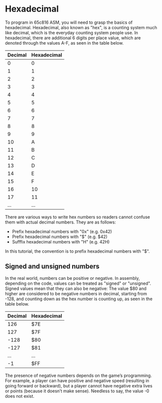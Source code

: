 # Hexadecimal

To program in 65c816 ASM, you will need to grasp the basics of hexadecimal. Hexadecimal, also known as "hex", is a counting system much like decimal, which is the everyday counting system people use. In hexadecimal, there are additional 6 digits per place value, which are denoted through the values A-F, as seen in the table below.

|Decimal|Hexadecimal|
|-|-|
|0|0|
|1|1|
|2|2|
|3|3|
|4|4|
|5|5|
|6|6|
|7|7|
|8|8|
|9|9|
|10|A|
|11|B|
|12|C|
|13|D|
|14|E|
|15|F|
|16|10|
|17|11|
|...|...|

There are various ways to write hex numbers so readers cannot confuse them with actual decimal numbers. They are as follows:

* Prefix hexadecimal numbers with "0x" (e.g. 0x42)
* Prefix hexadecimal numbers with "$" (e.g. $42)
* Sufffix hexadecimal numbers with "H" (e.g. 42H)

In this tutorial, the convention is to prefix hexadecimal numbers with "$".

## Signed and unsigned numbers
In the real world, numbers can be positive or negative. In assembly, depending on the code, values can be treated as "signed" or "unsigned". Signed values mean that they can also be negative: The value $80 and higher are considered to be negative numbers in decimal, starting from -128, and counting down as the hex number is counting up, as seen in the table below.

|Decimal|Hexadecimal|
|-|-|
|126|$7E|
|127|$7F|
|-128|$80|
|-127|$81|
|...|...|
|-1|$FF|

The presence of negative numbers depends on the game’s programming. For example, a player can have positive and negative speed (resulting in going forward or backward), but a player cannot have negative extra lives or points (because it doesn’t make sense). Needless to say, the value -0 does not exist.